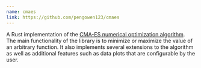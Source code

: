 ```yaml
---
name: cmaes
link: https://github.com/pengowen123/cmaes
---
```

A Rust implementation of the [CMA-ES numerical optimization algorithm][0]. The main functionality of
the library is to minimize or maximize the value of an arbitrary function. It also implements
several extensions to the algorithm as well as additional features such as data plots that are configurable
by the user.

[0]: https://en.wikipedia.org/wiki/CMA-ES
